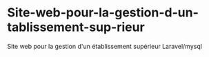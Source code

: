 # Site-web-pour-la-gestion-d-un-tablissement-sup-rieur
Site web pour la gestion d'un établissement supérieur Laravel/mysql
